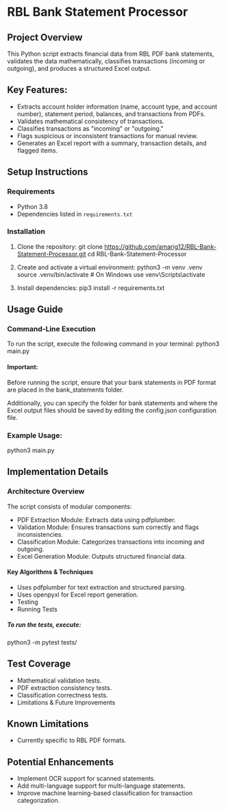# RBL Bank Statement Processor

## Project Overview
This Python script extracts financial data from RBL PDF bank statements, validates the data mathematically, classifies transactions (incoming or outgoing), and produces a structured Excel output.

## Key Features:
- Extracts account holder information (name, account type, and account number), statement period, balances, and transactions from PDFs.
- Validates mathematical consistency of transactions.
- Classifies transactions as "incoming" or "outgoing."
- Flags suspicious or inconsistent transactions for manual review.
- Generates an Excel report with a summary, transaction details, and flagged items.


## Setup Instructions

### Requirements
- Python 3.8
- Dependencies listed in `requirements.txt`

### Installation
1. Clone the repository:
   git clone https://github.com/amarig12/RBL-Bank-Statement-Processor.git
   cd RBL-Bank-Statement-Processor

2. Create and activate a virtual environment:
    python3 -m venv .venv
    source .venv/bin/activate  # On Windows use venv\Scripts\activate

3. Install dependencies:
    pip3 install -r requirements.txt

## Usage Guide

### Command-Line Execution
To run the script, execute the following command in your terminal:
python3 main.py

#### Important:
Before running the script, ensure that your bank statements in PDF format are placed in the bank_statements folder.

Additionally, you can specify the folder for bank statements and where the Excel output files should be saved by editing the config.json configuration file.


### Example Usage:
python3 main.py

## Implementation Details

### Architecture Overview
The script consists of modular components:

- PDF Extraction Module: Extracts data using pdfplumber.
- Validation Module: Ensures transactions sum correctly and flags inconsistencies.
- Classification Module: Categorizes transactions into incoming and outgoing.
- Excel Generation Module: Outputs structured financial data.


#### Key Algorithms & Techniques
- Uses pdfplumber for text extraction and structured parsing.
- Uses openpyxl for Excel report generation.
- Testing
- Running Tests

##### To run the tests, execute:

python3 -m pytest tests/


## Test Coverage
- Mathematical validation tests.
- PDF extraction consistency tests.
- Classification correctness tests.
- Limitations & Future Improvements


## Known Limitations
- Currently specific to RBL PDF formats.


## Potential Enhancements
- Implement OCR support for scanned statements.
- Add multi-language support for multi-language statements.
- Improve machine learning-based classification for transaction categorization.
